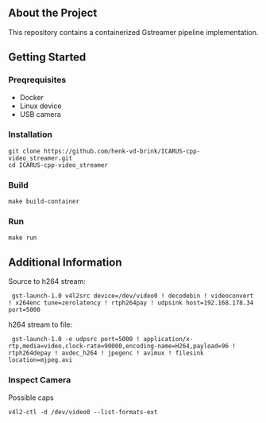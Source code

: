 ## About the Project
This repository contains a containerized Gstreamer pipeline implementation.

## Getting Started

### Preqrequisites
- Docker
- Linux device
- USB camera

### Installation
```
git clone https://github.com/henk-vd-brink/ICARUS-cpp-video_streamer.git
cd ICARUS-cpp-video_streamer
```

### Build
```
make build-container
```

### Run
```
make run
```

## Additional Information

Source to h264 stream:
```
 gst-launch-1.0 v4l2src device=/dev/video0 ! decodebin ! videoconvert ! x264enc tune=zerolatency ! rtph264pay ! udpsink host=192.168.178.34 port=5000
```
 
h264 stream to file:
```
 gst-launch-1.0 -e udpsrc port=5000 ! application/x-rtp,media=video,clock-rate=90000,encoding-name=H264,payload=96 ! rtph264depay ! avdec_h264 ! jpegenc ! avimux ! filesink location=mjpeg.avi
```

### Inspect Camera

Possible caps
```
v4l2-ctl -d /dev/video0 --list-formats-ext
```





